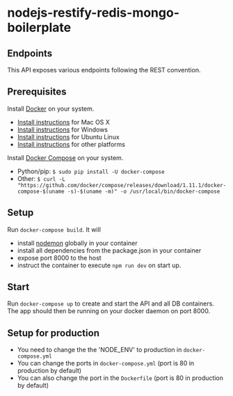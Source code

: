 # nodejs-restify-redis-mongo-boilerplate

## Endpoints

This API exposes various endpoints following the REST convention.

## Prerequisites

Install [Docker](https://www.docker.com/) on your system.

* [Install instructions](https://docs.docker.com/docker-for-mac/) for Mac OS X
* [Install instructions](https://docs.docker.com/docker-for-windows/install/) for Windows
* [Install instructions](https://docs.docker.com/engine/installation/linux/ubuntu/) for Ubuntu Linux
* [Install instructions](https://docs.docker.com/engine/installation/) for other platforms

Install [Docker Compose](https://docs.docker.com/compose/install/) on your system.

* Python/pip:
```$ sudo pip install -U docker-compose```
* Other:
```$ curl -L "https://github.com/docker/compose/releases/download/1.11.1/docker-compose-$(uname -s)-$(uname -m)" -o /usr/local/bin/docker-compose```

## Setup

Run `docker-compose build`. It will

* install [nodemon](https://github.com/remy/nodemon) globally in your container
* install all dependencies from the package.json in your container
* expose port 8000 to the host
* instruct the container to execute `npm run dev` on start up.

## Start

Run `docker-compose up` to create and start the API and all DB containers. The app should then be running on your docker daemon on port 8000.

## Setup for production

* You need to change the the 'NODE_ENV' to production in `docker-compose.yml`
* You can change the ports in `docker-compose.yml` (port is 80 in production by default)
* You can also change the port in the `Dockerfile` (port is 80 in production by default)

